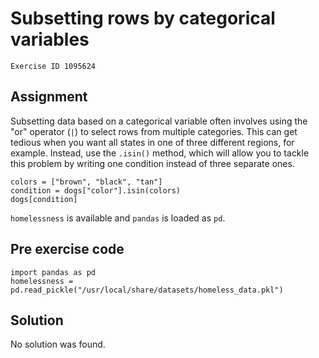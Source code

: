 
#  Subsetting rows by categorical variables

```
Exercise ID 1095624
```

##  Assignment 

Subsetting data based on a categorical variable often involves using the "or" operator (`|`) to select rows from multiple categories. This can get tedious when you want all states in one of three different regions, for example. 
Instead, use the `.isin()` method, which will allow you to tackle this problem by writing one condition instead of three separate ones.

```
colors = ["brown", "black", "tan"]
condition = dogs["color"].isin(colors)
dogs[condition]

```

`homelessness` is available and `pandas` is loaded as `pd`.

##  Pre exercise code 

```
import pandas as pd
homelessness = pd.read_pickle("/usr/local/share/datasets/homeless_data.pkl")
```



##  Solution 

No solution was found.



